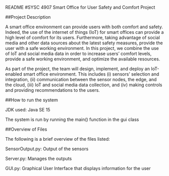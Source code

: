 README
#SYSC 4907 Smart Office for User Safety and Comfort Project


##Project Description

A smart office environment can provide users with both comfort and safety. Indeed, the use of the internet of things (IoT) for smart offices can provide a high level of comfort for its users. Furthermore, taking advantage of social media and other data sources about the latest safety measures, provide the user with a safe working environment. In this project, we combine the use of IoT and social media data in order to increase users’ comfort levels, provide a safe working environment, and optimize the available resources.

As part of the project, the team will design, implement, and deploy an IoT-enabled smart office environment. This includes (i) sensors’ selection and integration, (ii) communication between the sensor nodes, the edge, and the cloud, (iii) IoT and social media data collection, and (iv) making controls and providing recommendations to the users.



##How to run the system

JDK used: Java SE 15

The system is run by running the main() function in the gui class 



##Overview of Files   

The following is a brief overview of the files listed:


SensorOutput.py: Output of the sensors

Server.py: Manages the outputs

GUI.py: Graphical User Interface that displays information for the user
